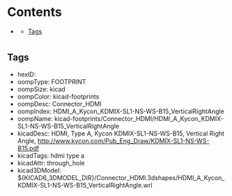 



Contents
========

* [](#)
	* [Tags](#tags)

# 

## Tags

- hexID: 
- oompType: FOOTPRINT
- oompSize: kicad
- oompColor: kicad-footprints
- oompDesc: Connector_HDMI
- oompIndex: HDMI_A_Kycon_KDMIX-SL1-NS-WS-B15_VerticalRightAngle
- oompName: kicad-footprints/Connector_HDMI/HDMI_A_Kycon_KDMIX-SL1-NS-WS-B15_VerticalRightAngle
- kicadDesc: HDMI, Type A, Kycon KDMIX-SL1-NS-WS-B15, Vertical Right Angle, http://www.kycon.com/Pub_Eng_Draw/KDMIX-SL1-NS-WS-B15.pdf
- kicadTags: hdmi type a
- kicadAttr: through_hole
- kicad3DModel: ${KICAD6_3DMODEL_DIR}/Connector_HDMI.3dshapes/HDMI_A_Kycon_KDMIX-SL1-NS-WS-B15_VerticalRightAngle.wrl
